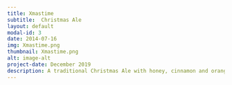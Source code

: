 ```yaml
---
title: Xmastime
subtitle:  Christmas Ale
layout: default
modal-id: 3
date: 2014-07-16
img: Xmastime.png
thumbnail: Xmastime.png
alt: image-alt
project-date: December 2019
description: A traditional Christmas Ale with honey, cinnamon and orange peel. Perfect for the winter nights such as th special christmas eve. 
---
```

